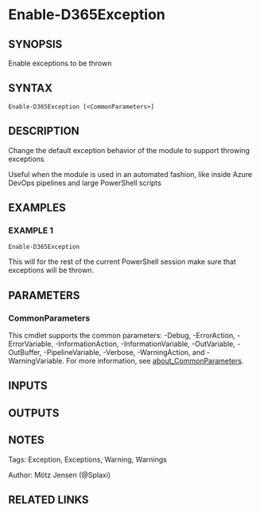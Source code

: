 ﻿---
external help file: d365fo.integrations-help.xml
Module Name: d365fo.integrations
online version:
schema: 2.0.0
---

# Enable-D365Exception

## SYNOPSIS
Enable exceptions to be thrown

## SYNTAX

```
Enable-D365Exception [<CommonParameters>]
```

## DESCRIPTION
Change the default exception behavior of the module to support throwing exceptions

Useful when the module is used in an automated fashion, like inside Azure DevOps pipelines and large PowerShell scripts

## EXAMPLES

### EXAMPLE 1
```
Enable-D365Exception
```

This will for the rest of the current PowerShell session make sure that exceptions will be thrown.

## PARAMETERS

### CommonParameters
This cmdlet supports the common parameters: -Debug, -ErrorAction, -ErrorVariable, -InformationAction, -InformationVariable, -OutVariable, -OutBuffer, -PipelineVariable, -Verbose, -WarningAction, and -WarningVariable. For more information, see [about_CommonParameters](http://go.microsoft.com/fwlink/?LinkID=113216).

## INPUTS

## OUTPUTS

## NOTES
Tags: Exception, Exceptions, Warning, Warnings

Author: Mötz Jensen (@Splaxi)

## RELATED LINKS
